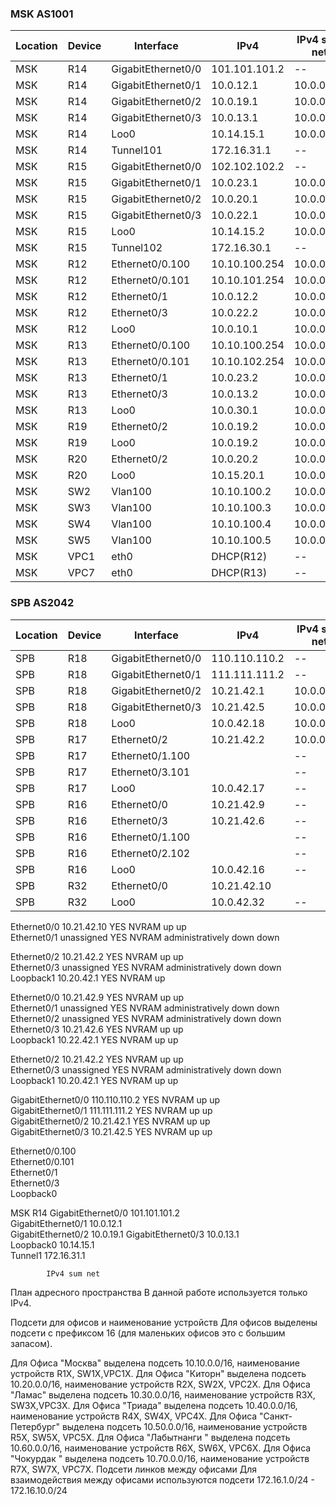 ### MSK AS1001 ###

| Location  | Device | Interface  |  IPv4  | IPv4 sum net |
| ------------- | ------------- | ------------- | ------------- | ------------- |
| MSK  | R14  | GigabitEthernet0/0  | 101.101.101.2  | -- |
| MSK  | R14  | GigabitEthernet0/1  | 10.0.12.1  |10.0.0.0/8 |
| MSK  | R14  | GigabitEthernet0/2  | 10.0.19.1  | 10.0.0.0/8 |
| MSK  | R14  | GigabitEthernet0/3  | 10.0.13.1  |10.0.0.0/8 |
| MSK  | R14  | Loo0  | 10.14.15.1   | 10.0.0.0/8 |
| MSK  | R14  | Tunnel101  | 172.16.31.1   | -- |
| MSK  | R15  | GigabitEthernet0/0  | 102.102.102.2  | -- |
| MSK  | R15  | GigabitEthernet0/1  | 10.0.23.1  | 10.0.0.0/8|
| MSK  | R15  | GigabitEthernet0/2  | 10.0.20.1  |10.0.0.0/8 |
| MSK  | R15  | GigabitEthernet0/3  | 10.0.22.1  | 10.0.0.0/8 |
| MSK  | R15  | Loo0  | 10.14.15.2   | 10.0.0.0/8 |
| MSK  | R15  | Tunnel102  | 172.16.30.1   | -- |
| MSK  | R12  | Ethernet0/0.100              | 10.10.100.254     | 10.0.0.0/8 |
| MSK  | R12  | Ethernet0/0.101  | 10.10.101.254     | 10.0.0.0/8 |
| MSK  | R12  | Ethernet0/1  | 10.0.12.2         | 10.0.0.0/8 |
| MSK  | R12  | Ethernet0/3   | 10.0.22.2         | 10.0.0.0/8 |
| MSK  | R12  | Loo0  | 10.0.10.1         | 10.0.0.0/8 |
| MSK  | R13 | Ethernet0/0.100              | 10.10.100.254    | 10.0.0.0/8 |
| MSK  | R13  | Ethernet0/0.101  | 10.10.102.254       | 10.0.0.0/8 |
| MSK  | R13  | Ethernet0/1  | 10.0.23.2               | 10.0.0.0/8 |
| MSK  | R13  | Ethernet0/3   | 10.0.13.2               | 10.0.0.0/8 |
| MSK  | R13  | Loo0  | 10.0.30.1              | 10.0.0.0/8 |
| MSK  | R19  | Ethernet0/2  | 10.0.19.2        | 10.0.0.0/8 |
| MSK  | R19  | Loo0  | 10.0.19.2               | 10.0.0.0/8 |
| MSK  | R20  | Ethernet0/2   | 10.0.20.2              | 10.0.0.0/8 |
| MSK  | R20  | Loo0  | 10.15.20.1              | 10.0.0.0/8 |
| MSK  | SW2  | Vlan100  | 10.10.100.2  | 10.0.0.0/8 |
| MSK  | SW3  | Vlan100  | 10.10.100.3  |10.0.0.0/8 |
| MSK  | SW4  | Vlan100  | 10.10.100.4  | 10.0.0.0/8 |
| MSK  | SW5  | Vlan100  |10.10.100.5  | 10.0.0.0/8 |
| MSK  | VPC1  | eth0  | DHCP(R12)  | -- |
| MSK  | VPC7  | eth0  | DHCP(R13)  | -- |

### SPB AS2042 ###

| Location  | Device | Interface  |  IPv4  | IPv4 sum net |
| ------------- | ------------- | ------------- | ------------- | ------------- |
| SPB  | R18  | GigabitEthernet0/0  | 110.110.110.2  | -- |
| SPB  | R18  | GigabitEthernet0/1  | 111.111.111.2  | -- |
| SPB  | R18  | GigabitEthernet0/2  | 10.21.42.1  | 10.0.0.0/8 |
| SPB  | R18  | GigabitEthernet0/3  | 10.21.42.5   | 10.0.0.0/8 |
| SPB  | R18  | Loo0  | 10.0.42.18  | 10.0.0.0/8 |
| SPB  | R17 | Ethernet0/2  | 10.21.42.2   | 10.0.0.0/8 |
| SPB  | R17 | Ethernet0/1.100  |    | -- |
| SPB  | R17 | Ethernet0/3.101  |    | -- |
| SPB  | R17  | Loo0  | 10.0.42.17   | -- |
| SPB  | R16 | Ethernet0/0 | 10.21.42.9  | -- |
| SPB  | R16 | Ethernet0/3 | 10.21.42.6  | -- |
| SPB  | R16 | Ethernet0/1.100 |  | -- |
| SPB  | R16 | Ethernet0/2.102 |  | -- |
| SPB  | R16  | Loo0  | 10.0.42.16   | -- |
| SPB  | R32 | Ethernet0/0      |          10.21.42.10 | | -- |
| SPB  | R32  | Loo0  | 10.0.42.32   | -- |


Ethernet0/0                10.21.42.10     YES NVRAM  up                    up      
Ethernet0/1                unassigned      YES NVRAM  administratively down down  


Ethernet0/2                10.21.42.2      YES NVRAM  up                    up      
Ethernet0/3                unassigned      YES NVRAM  administratively down down    
Loopback1                  10.20.42.1      YES NVRAM  up        


Ethernet0/0                10.21.42.9      YES NVRAM  up                    up      
Ethernet0/1                unassigned      YES NVRAM  administratively down down    
Ethernet0/2                unassigned      YES NVRAM  administratively down down    
Ethernet0/3                10.21.42.6      YES NVRAM  up                    up      
Loopback1                  10.22.42.1      YES NVRAM  up                    up     


Ethernet0/2                10.21.42.2      YES NVRAM  up                    up      
Ethernet0/3                unassigned      YES NVRAM  administratively down down    
Loopback1                  10.20.42.1      YES NVRAM  up                    up  


GigabitEthernet0/0         110.110.110.2   YES NVRAM  up                    up      
GigabitEthernet0/1         111.111.111.2   YES NVRAM  up                    up      
GigabitEthernet0/2         10.21.42.1      YES NVRAM  up                    up      
GigabitEthernet0/3         10.21.42.5      YES NVRAM  up                    up     


Ethernet0/0.100            
Ethernet0/0.101            
Ethernet0/1                
Ethernet0/3                
Loopback0


MSK	R14	GigabitEthernet0/0         	101.101.101.2   
		GigabitEthernet0/1         	10.0.12.1       
		GigabitEthernet0/2         	10.0.19.1
		GigabitEthernet0/3         	10.0.13.1       
		Loopback0   	10.14.15.1      
		Tunnel1  	172.16.31.1     

			IPv4 sum net

План адресного пространства
В данной работе используется только IPv4.

Подсети для офисов и наименование устройств
Для офисов выделены подсети с префиксом 16 (для маленьких офисов это с большим запасом).

Для Офиса "Москва" выделена подсеть 10.10.0.0/16, наименование устройств R1X, SW1X,VPC1X.
Для Офиса "Киторн" выделена подсеть 10.20.0.0/16, наименование устройств R2X, SW2X, VPC2X.
Для Офиса "Ламас" выделена подсеть 10.30.0.0/16, наименование устройств R3X, SW3X,VPC3X.
Для Офиса "Триада" выделена подсеть 10.40.0.0/16, наименование устройств R4X, SW4X, VPC4X.
Для Офиса "Санкт-Петербург" выделена подсеть 10.50.0.0/16, наименование устройств R5X, SW5X, VPC5X.
Для Офиса "Лабытнанги " выделена подсеть 10.60.0.0/16, наименование устройств R6X, SW6X, VPC6X.
Для Офиса "Чокурдак " выделена подсеть 10.70.0.0/16, наименование устройств R7X, SW7X, VPC7X.
Подсети линков между офисами
Для взаимодействия между офисами используются подсети 172.16.1.0/24 - 172.16.10.0/24
